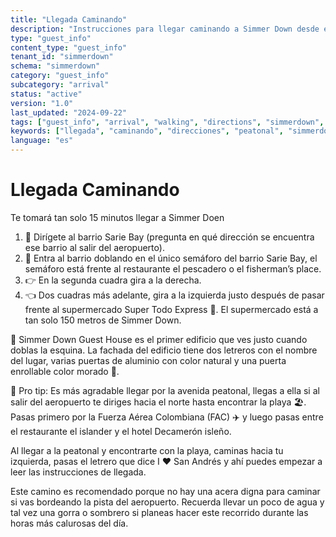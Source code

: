 ```yaml
---
title: "Llegada Caminando"
description: "Instrucciones para llegar caminando a Simmer Down desde el centro de San Andrés"
type: "guest_info"
content_type: "guest_info"
tenant_id: "simmerdown"
schema: "simmerdown"
category: "guest_info"
subcategory: "arrival"
status: "active"
version: "1.0"
last_updated: "2024-09-22"
tags: ["guest_info", "arrival", "walking", "directions", "simmerdown", "pedestrian"]
keywords: ["llegada", "caminando", "direcciones", "peatonal", "simmerdown", "guest_house", "instrucciones"]
language: "es"
---
```


# Llegada Caminando

Te tomará tan solo 15 minutos llegar a Simmer Doen

1. 📍 Dirígete al barrio Sarie Bay (pregunta en qué dirección se encuentra ese barrio al salir del aeropuerto).
2. 🚦 Entra al barrio doblando en el único semáforo del barrio Sarie Bay, el semáforo está frente al restaurante el pescadero o el fisherman’s place.
3. 👉 En la segunda cuadra gira a la derecha.
4. 👈 Dos cuadras más adelante, gira a la izquierda justo después de pasar frente al supermercado Super Todo Express 🥦. El supermercado está a tan solo 150 metros de Simmer Down.

🏢 Simmer Down Guest House es el primer edificio que ves justo cuando doblas la esquina. La fachada del edificio tiene dos letreros con el nombre del lugar, varias puertas de aluminio con color natural y una puerta enrollable color morado 💜.

🌟 Pro tip: Es más agradable llegar por la avenida peatonal, llegas a ella si al salir del aeropuerto te diriges hacia el norte hasta encontrar la playa 🏖️. Pasas primero por la Fuerza Aérea Colombiana (FAC) ✈️ y luego pasas entre el restaurante el islander y el hotel Decamerón isleño.

Al llegar a la peatonal y encontrarte con la playa, caminas hacia tu izquierda, pasas el letrero que dice I ♥️ San Andrés y ahí puedes empezar a leer las instrucciones de llegada.

Este camino es recomendado porque no hay una acera digna para caminar si vas bordeando la pista del aeropuerto. Recuerda llevar un poco de agua y tal vez una gorra o sombrero si planeas hacer este recorrido durante las horas más calurosas del día.